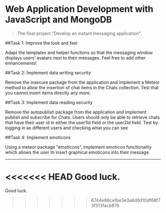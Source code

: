 # Web Application Development with JavaScript and MongoDB
> The final project "Develop an instant messaging application".

##Task 1: Improve the look and feel

Adapt the templates and helper functions so that the messaging window displays users’ avatars next to their messages. Feel free to add other enhancements!

##Task 2: Implement data writing security

Remove the insecure package from the application and implement a Meteor method to allow the insertion of chat items in the Chats collection. Test that you cannot insert items directly any more.

##Task 3: Implement data reading security

Remove the autopublish package from the application and implement publish and subscribe for Chats. Users should only be able to retrieve chats that have their user id in either the user1Id field or the user2Id field. Test by logging in as different users and checking what you can see

##Task 4: Implement emoticons

Using a meteor package "emoticons", implement emoticon functionality which allows the user to insert graphical emoticons into their message.

---
<<<<<<< HEAD
 Good luck.
=======
 Good luck.
>>>>>>> 6744e88ce1be3e3a6d6d10df68f73f513facb876
